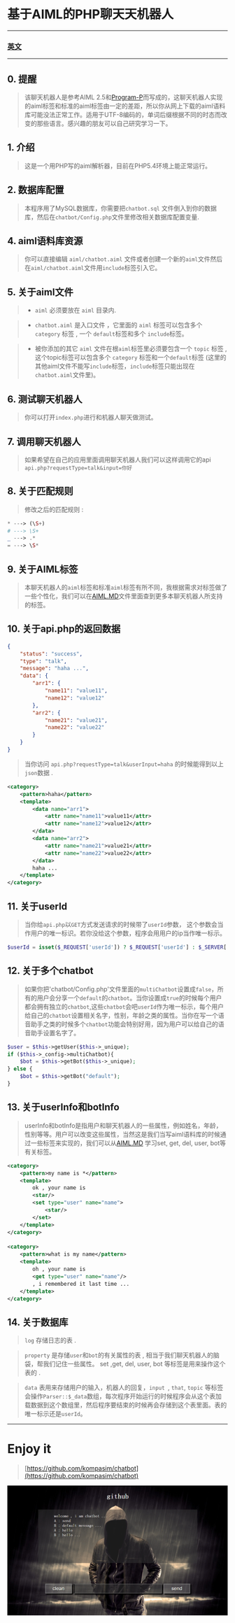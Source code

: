 #  基于AIML的PHP聊天天机器人


--- 

### [英文](README.md) 

---

## 0. 提醒

> 该聊天机器人是参考AIML 2.5和[Program-P](https://github.com/pe77/Program-P)而写成的，这聊天机器人实现的aiml标签和标准的aiml标签由一定的差距，所以你从网上下载的aiml语料库可能没法正常工作。适用于UTF-8编码的，单词后缀根据不同的时态而改变的那些语言。感兴趣的朋友可以自己研究学习一下。

## 1. 介绍

> 这是一个用PHP写的aiml解析器，目前在PHP5.4环境上能正常运行。

## 2. 数据库配置

> 本程序用了MySQL数据库，你需要把`chatbot.sql` 文件倒入到你的数据库，然后在`chatbot/Config.php`文件里修改相关数据库配置变量. 


## 4. aiml语料库资源

> 你可以直接编辑 `aiml/chatbot.aiml` 文件或者创建一个新的`aiml`文件然后在`aiml/chatbot.aiml`文件用`include`标签引入它。

## 5. 关于aiml文件

> * `aiml` 必须要放在 `aiml` 目录内. 

> * `chatbot.aiml` 是入口文件 ，它里面的 `aiml` 标签可以包含多个 `category` 标签 , 一个 `default`标签和多个 `include`标签。

> *  被你添加的其它 `aiml` 文件在根`aiml`标签里必须要包含一个 `topic` 标签 , 这个topic标签可以包含多个 `category` 标签和一个`default`标签 (这里的其他aiml文件不能写`include`标签，`include`标签只能出现在`chatbot.aiml`文件里)。


## 6. 测试聊天机器人

> 你可以打开`index.php`进行和机器人聊天做测试。


## 7. 调用聊天机器人

> 如果希望在自己的应用里面调用聊天机器人我们可以这样调用它的api `api.php?requestType=talk&input=你好`

## 8. 关于匹配规则

> 修改之后的匹配规则 :

```PHP
* ---> (\S+)
# ---> \S+
_ ---> .*
= ---> \S*
```

## 9. 关于AIML标签

> 本聊天机器人的`aiml`标签和标准`aiml`标签有所不同，我根据需求对标签做了一些个性化，我们可以在[AIML.MD](AIML.md)文件里面查到更多本聊天机器人所支持的标签。


## 10. 关于api.php的返回数据


```json
{
    "status": "success",
    "type": "talk",
    "message": "haha ...",
    "data": {
        "arr1": {
            "name11": "value11",
            "name12": "value12"
        },
        "arr2": {
            "name21": "value21",
            "name22": "value22"
        }
    }
}
```

> 当你访问 `api.php?requestType=talk&userInput=haha` 的时候能得到以上`json`数据 .

```xml
<category>
    <pattern>haha</pattern>
    <template>
        <data name="arr1">
            <attr name="name11">value11</attr>
            <attr name="name12">value12</attr>
        </data>
        <data name="arr2">
            <attr name="name21">value21</attr>
            <attr name="name22">value22</attr>
        </data>
        haha ...
    </template>
</category>
```

## 11. 关于userId

> 当你给`api.php`以`GET`方式发送请求的时候带了`userId`参数， 这个参数会当作用户的唯一标识。若你没给这个参数，程序会用用户的ip当作唯一标示。

```php
$userId = isset($_REQUEST['userId']) ? $_REQUEST['userId'] : $_SERVER['REMOTE_ADDR'];
```

## 12. 关于多个chatbot

> 如果你把'chatbot/Config.php'文件里面的`multiChatbot`设置成`false`，所有的用户会分享一个`default`的`chatbot`。当你设置成`true`的时候每个用户都会拥有独立的`chatbot`,这些`chatbot`会吧`userId`作为唯一标示，每个用户给自己的`chatbot`设置相关名字，性别，年龄之类的属性。当你在写一个语音助手之类的时候多个`chatbot`功能会特别好用，因为用户可以给自己的语音助手设置名字了。

```php
$user = $this->getUser($this->_unique);
if ($this->_config->multiChatbot){
    $bot = $this->getBot($this->_unique);
} else {
    $bot = $this->getBot("default");
}
```

## 13. 关于userInfo和botInfo

> userInfo和botInfo是指用户和聊天机器人的一些属性，例如姓名，年龄，性别等等。用户可以改变这些属性，当然这是我们当写aiml语料库的时候通过一些标签来实现的，我们可以从[AIML.MD](AIML.md) 学习set, get, del, user, bot等有关标签。

```xml
<category>
    <pattern>my name is *</pattern>
    <template>
        ok , your name is
        <star/>
        <set type="user" name="name">
            <star/>
        </set>
    </template>
</category>

<category>
    <pattern>what is my name</pattern>
    <template>
        oh , your name is
        <get type="user" name="name"/>
        , i remembered it last time ...
    </template>
</category>
```

## 14. 关于数据库

> `log` 存储日志的表 . 

> `property` 是存储`user`和`bot`的有关属性的表 , 相当于我们聊天机器人的脑袋，帮我们记住一些属性。 set ,get, del, user, bot 等标签是用来操作这个表的 .

> `data` 表用来存储用户的输入，机器人的回复，`input `, `that`, `topic` 等标签会操作`Parser::$_data`数组，每次程序开始运行的时候程序会从这个表加载数据到这个数组里，然后程序要结束的时候再会存储到这个表里面。表的唯一标示还是`userId`。



---

#  Enjoy it

> [https://github.com/kompasim/chatbot](https://github.com/kompasim/chatbot)

![chatbot](./web/img/demo.png)